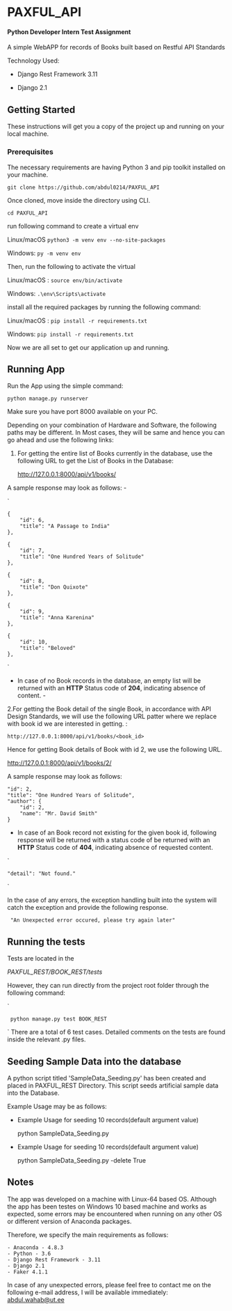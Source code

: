 # PAXFUL_API

#### Python Developer Intern Test Assignment

A simple WebAPP for records of Books built based on Restful API Standards

Technology Used:

- Django Rest Framework 3.11

- Django 2.1

## Getting Started

These instructions will get you a copy of the project up and running on your local machine.

### Prerequisites

The necessary requirements are having Python 3 and pip toolkit installed on your machine.


`git clone https://github.com/abdul0214/PAXFUL_API`

Once cloned, move inside the directory using CLI.

`cd PAXFUL_API`

run following command to create a virtual env

Linux/macOS `python3 -m venv env --no-site-packages`

Windows: `py -m venv env`


Then, run the following to activate the virtual

Linux/macOS : `source env/bin/activate`

Windows: `.\env\Scripts\activate`


install all the required packages by running the following command:

Linux/macOS : `pip install -r requirements.txt`

Windows: `pip install -r requirements.txt`



Now we are all set to get our application up and running.



## Running App

Run the App using the simple command:

`python manage.py runserver`


Make sure you have port 8000 available on your PC.

Depending on your combination of Hardware and Software, the following paths may be different. In Most cases, they will be same and hence you can go ahead and use the following links:


1. For getting the entire list of Books currently in the database, use the following URL to get the List of Books in the Database:

   <http://127.0.0.1:8000/api/v1/books/>



A sample response may look as follows: -

`

    {
        "id": 6,
        "title": "A Passage to India"
    },

    {
        "id": 7,
        "title": "One Hundred Years of Solitude"
    },

    {
        "id": 8,
        "title": "Don Quixote"
    },

    {
        "id": 9,
        "title": "Anna Karenina"
    },

    {
        "id": 10,
        "title": "Beloved"
    },
`

 - In case of no Book records in the database,
an empty list will be returned with an __HTTP__ Status code of __204__, indicating absence of content.  -


2.For getting the Book detail of the single Book, in accordance with API Design Standards, we will use the following URL patter where we replace <id> with book id we are interested in getting. :

`http://127.0.0.1:8000/api/v1/books/<book_id>`


Hence for getting Book details of Book with id 2, we use the following URL.



 <http://127.0.0.1:8000/api/v1/books/2/>




 A sample response may look as follows:





    "id": 2,
    "title": "One Hundred Years of Solitude",
    "author": {
        "id": 2,
        "name": "Mr. David Smith"
    }





 - In case of an Book record not existing for
the given book id, following response will be
returned with a status code of
be returned with an __HTTP__ Status code of __404__, indicating absence of requested
content.



`


    "detail": "Not found."




`




In the case of any errors, the exception handling
built into the system will catch the exception
and provide the following response.

`
"An Unexpected error occured, please try again later"`




## Running the tests

Tests are located in the

_PAXFUL_REST/BOOK_REST/tests_


However, they can run directly from the project root folder through the following command:


`

     python manage.py test BOOK_REST


`
There are a total of 6 test cases. Detailed comments on the tests are found inside the relevant .py files.

## Seeding Sample Data into the database

A python script titled 'SampleData_Seeding.py' has been created and placed in PAXFUL_REST Directory. This script seeds artificial sample data into the Database.

Example Usage may be as follows:
  - Example Usage for seeding 10 records(default argument value)

     python SampleData_Seeding.py


  - Example Usage for seeding 10 records(default argument value)

    python SampleData_Seeding.py -delete True


## Notes

The app was developed on a machine with Linux-64 based OS. Although the app has been testes on Windows 10 based machine and works as expected, some errors may be encountered when running on any other OS or different version of Anaconda packages.


Therefore, we specify the main requirements as follows:

    - Anaconda - 4.8.3
    - Python - 3.6
    - Django Rest Framework - 3.11
    - Django 2.1
    - Faker 4.1.1

In case of any unexpected errors, please feel free to contact me on the following e-mail address, I will be available immediately:
  <abdul.wahab@ut.ee>

